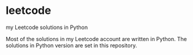 # leetcode
my Leetcode solutions in Python

Most of the solutions in my Leetcode account are written in Python. 
The solutions in Python version are set in this repository.
